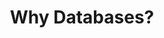 ---
type: "module"
title: "Why Databases?"
description: ""
banner: "images/exoscale-icon.svg"
weight: 1
tags: [databases]
level: "beginner"
categories: [exoscale,kubernetes]
---